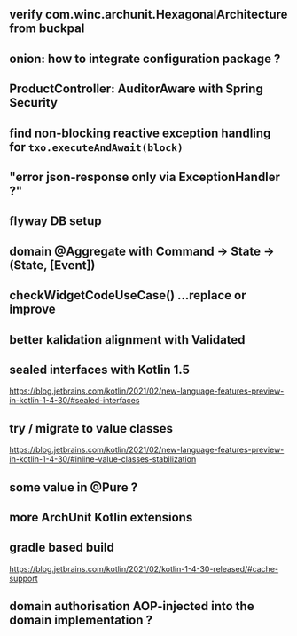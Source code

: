 
## verify com.winc.archunit.HexagonalArchitecture from buckpal

## onion: how to integrate configuration package ?

## ProductController: AuditorAware with Spring Security

## find non-blocking reactive exception handling for `txo.executeAndAwait(block)`

## "error json-response only via ExceptionHandler ?"

## flyway DB setup

## domain @Aggregate with Command -> State -> (State, [Event])

## checkWidgetCodeUseCase() ...replace or improve

## better kalidation alignment with Validated

## sealed interfaces with Kotlin 1.5
https://blog.jetbrains.com/kotlin/2021/02/new-language-features-preview-in-kotlin-1-4-30/#sealed-interfaces

## try / migrate to value classes
https://blog.jetbrains.com/kotlin/2021/02/new-language-features-preview-in-kotlin-1-4-30/#inline-value-classes-stabilization

## some value in @Pure ?

## more ArchUnit Kotlin extensions

## gradle based build
https://blog.jetbrains.com/kotlin/2021/02/kotlin-1-4-30-released/#cache-support

## domain authorisation AOP-injected into the domain implementation ?
